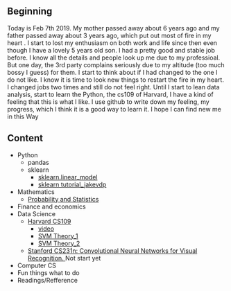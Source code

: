 ## Beginning
Today is Feb 7th 2019. My mother passed away about 6 years ago and my father passed away about 3 years ago, which put out most of fire in my heart . I start to lost my enthusiasm on both work and life since then even though I have a lovely 5 years old son. I had a pretty good and stable job before. I know all the details and people look up me due to my professioal. But one day, the 3rd party complains seriously due to my altitude (too much bossy I guess) for them. I start to think about if I had changed to the one I do not like. I know it is time to look new things to restart the fire in my heart. I changed jobs two times and still do not feel right. Until I start to lean data analysis, start to learn the Python, the cs109 of Harvard, I have a kind of feeling that this is what I like. I use github to write down my feeling, my progress, which I think it is a good way to learn it. I hope I can find new me in this Way

## Content
- Python
    - pandas
    - sklearn
        - [sklearn.linear_model](https://blog.csdn.net/qq_39037910/article/details/73465982)
        - [sklearn tutorial_jakevdp](https://github.com/jakevdp/sklearn_tutorial)
- Mathematics
    - [Probability and Statistics](https://github.com/jimjinyan/Go-Just-Go/projects/2#column-4390213)
- Finance and economics
- Data Science
    - [Harvard CS109](https://github.com/jimjinyan/Go-Just-Go/projects/1)
        - [video](http://matterhorn.dce.harvard.edu/engage/ui/index.html#/2016/01/14328)
        - [SVM Theory_1](https://blog.csdn.net/v_july_v/article/details/7624837)
        - [SVM Theory_2](https://zhuanlan.zhihu.com/p/24638007)
    - [Stanford CS231n: Convolutional Neural Networks for Visual Recognition. ](http://cs231n.stanford.edu/) Not start yet
- Computer CS
- Fun things what to do
- Readings/Refference
